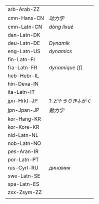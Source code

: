 | | |
|-|-|
| arb-Arab-ZZ |  |
| cmn-Hans-CN | _动力学_ |
| cmn-Latn-CN | _dòng lìxué_ |
| dan-Latn-DK |  |
| deu-Latn-DE | _Dynamik_ |
| eng-Latn-US | _dynamics_ |
| fin-Latn-FI |  |
| fra-Latn-FR | _dynamique [f]_ |
| heb-Hebr-IL |  |
| hin-Deva-IN |  |
| ita-Latn-IT |  |
| jpn-Hrkt-JP | ? _ど↑うりき↓がく_ |
| jpn-Jpan-JP | _動力学_ |
| kor-Hang-KR |  |
| kor-Kore-KR |  |
| nld-Latn-NL |  |
| nob-Latn-NO |  |
| pes-Aran-IR |  |
| por-Latn-PT |  |
| rus-Cyrl-RU | _дина́мик_ |
| swe-Latn-SE |  |
| spa-Latn-ES |  |
| zxx-Zsym-ZZ |  |
|  |  |
